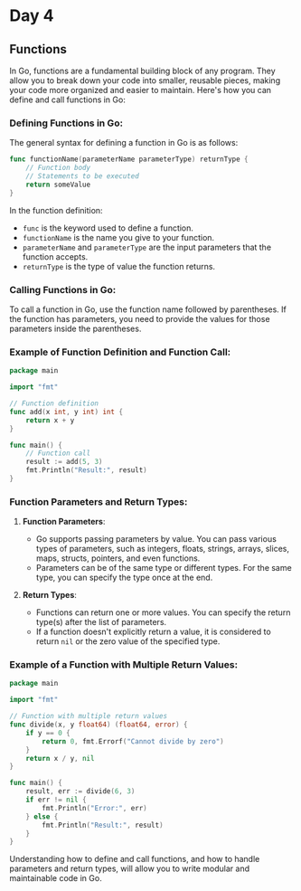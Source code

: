 # Day 4

## Functions

In Go, functions are a fundamental building block of any program. They allow you to break down your code into smaller, reusable pieces, making your code more organized and easier to maintain. Here's how you can define and call functions in Go:

### Defining Functions in Go:

The general syntax for defining a function in Go is as follows:

```go
func functionName(parameterName parameterType) returnType {
    // Function body
    // Statements to be executed
    return someValue
}
```

In the function definition:
- `func` is the keyword used to define a function.
- `functionName` is the name you give to your function.
- `parameterName` and `parameterType` are the input parameters that the function accepts.
- `returnType` is the type of value the function returns.

### Calling Functions in Go:

To call a function in Go, use the function name followed by parentheses. If the function has parameters, you need to provide the values for those parameters inside the parentheses.

### Example of Function Definition and Function Call:

```go
package main

import "fmt"

// Function definition
func add(x int, y int) int {
    return x + y
}

func main() {
    // Function call
    result := add(5, 3)
    fmt.Println("Result:", result)
}
```

### Function Parameters and Return Types:

1. **Function Parameters**:
   - Go supports passing parameters by value. You can pass various types of parameters, such as integers, floats, strings, arrays, slices, maps, structs, pointers, and even functions.
   - Parameters can be of the same type or different types. For the same type, you can specify the type once at the end.

2. **Return Types**:
   - Functions can return one or more values. You can specify the return type(s) after the list of parameters.
   - If a function doesn't explicitly return a value, it is considered to return `nil` or the zero value of the specified type.

### Example of a Function with Multiple Return Values:

```go
package main

import "fmt"

// Function with multiple return values
func divide(x, y float64) (float64, error) {
    if y == 0 {
        return 0, fmt.Errorf("Cannot divide by zero")
    }
    return x / y, nil
}

func main() {
    result, err := divide(6, 3)
    if err != nil {
        fmt.Println("Error:", err)
    } else {
        fmt.Println("Result:", result)
    }
}
```

Understanding how to define and call functions, and how to handle parameters and return types, will allow you to write modular and maintainable code in Go.
